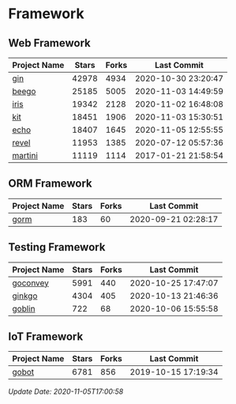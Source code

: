# Framework

## Web Framework
| Project Name | Stars | Forks | Last Commit |
| ------------ | ----- | ----- | ----------- |
| [gin](https://github.com/gin-gonic/gin) | 42978 | 4934 | 2020-10-30 23:20:47 |
| [beego](https://github.com/astaxie/beego) | 25185 | 5005 | 2020-11-03 14:49:59 |
| [iris](https://github.com/kataras/iris) | 19342 | 2128 | 2020-11-02 16:48:08 |
| [kit](https://github.com/go-kit/kit) | 18451 | 1906 | 2020-11-03 15:30:51 |
| [echo](https://github.com/labstack/echo) | 18407 | 1645 | 2020-11-05 12:55:55 |
| [revel](https://github.com/revel/revel) | 11953 | 1385 | 2020-07-12 05:57:36 |
| [martini](https://github.com/go-martini/martini) | 11119 | 1114 | 2017-01-21 21:58:54 |

## ORM Framework
| Project Name | Stars | Forks | Last Commit |
| ------------ | ----- | ----- | ----------- |
| [gorm](https://github.com/jinzhu/gorm) | 183 | 60 | 2020-09-21 02:28:17 |

## Testing Framework
| Project Name | Stars | Forks | Last Commit |
| ------------ | ----- | ----- | ----------- |
| [goconvey](https://github.com/smartystreets/goconvey) | 5991 | 440 | 2020-10-25 17:47:07 |
| [ginkgo](https://github.com/onsi/ginkgo) | 4304 | 405 | 2020-10-13 21:46:36 |
| [goblin](https://github.com/franela/goblin) | 722 | 68 | 2020-10-06 15:55:58 |

## IoT Framework
| Project Name | Stars | Forks | Last Commit |
| ------------ | ----- | ----- | ----------- |
| [gobot](https://github.com/hybridgroup/gobot) | 6781 | 856 | 2019-10-15 17:19:34 |

*Update Date: 2020-11-05T17:00:58*